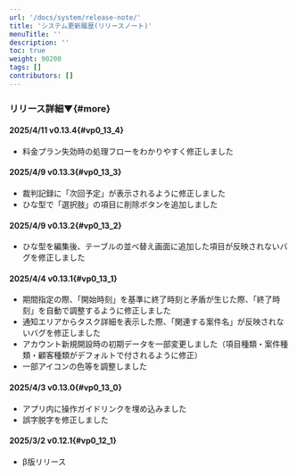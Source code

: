 ```yaml
---
url: '/docs/system/release-note/'
title: 'システム更新履歴(リリースノート)'
menuTitle: ''
description: ''
toc: true
weight: 90200
tags: []
contributors: []
---
```


### リリース詳細▼{#more}

#### 2025/4/11 v0.13.4{#vp0_13_4}

- 料金プラン失効時の処理フローをわかりやすく修正しました

#### 2025/4/9 v0.13.3{#vp0_13_3}

- 裁判記録に「次回予定」が表示されるように修正しました
- ひな型で「選択肢」の項目に削除ボタンを追加しました

#### 2025/4/9 v0.13.2{#vp0_13_2}

- ひな型を編集後、テーブルの並べ替え画面に追加した項目が反映されないバグを修正しました

#### 2025/4/4 v0.13.1{#vp0_13_1}

- 期間指定の際、「開始時刻」を基準に終了時刻と矛盾が生じた際、「終了時刻」を自動で調整するように修正しました
- 通知エリアからタスク詳細を表示した際、「関連する案件名」が反映されないバグを修正しました
- アカウント新規開設時の初期データを一部変更しました（項目種類・案件種類・顧客種類がデフォルトで付されるように修正）
- 一部アイコンの色等を調整しました

#### 2025/4/3 v0.13.0{#vp0_13_0}

- アプリ内に操作ガイドリンクを埋め込みました
- 誤字脱字を修正しました

#### 2025/3/2 v0.12.1{#vp0_12_1}

- β版リリース
